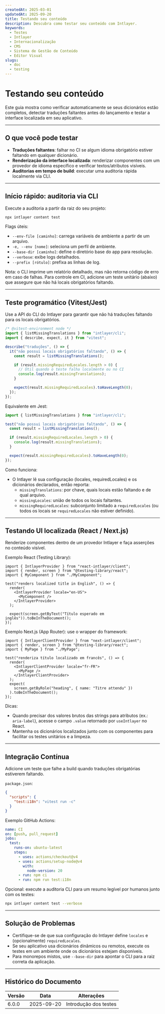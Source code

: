 ```yaml
---
createdAt: 2025-03-01
updatedAt: 2025-09-20
title: Testando seu conteúdo
description: Descubra como testar seu conteúdo com Intlayer.
keywords:
  - Testes
  - Intlayer
  - Internacionalização
  - CMS
  - Sistema de Gestão de Conteúdo
  - Editor Visual
slugs:
  - doc
  - testing
---
```


# Testando seu conteúdo

Este guia mostra como verificar automaticamente se seus dicionários estão completos, detectar traduções faltantes antes do lançamento e testar a interface localizada em seu aplicativo.

---

## O que você pode testar

- **Traduções faltantes**: falhar no CI se algum idioma obrigatório estiver faltando em qualquer dicionário.
- **Renderização da interface localizada**: renderizar componentes com um provedor de idioma específico e verificar textos/atributos visíveis.
- **Auditorias em tempo de build**: executar uma auditoria rápida localmente via CLI.

---

## Início rápido: auditoria via CLI

Execute a auditoria a partir da raiz do seu projeto:

```bash
npx intlayer content test
```

Flags úteis:

- `--env-file [caminho]`: carrega variáveis de ambiente a partir de um arquivo.
- `-e, --env [nome]`: seleciona um perfil de ambiente.
- `--base-dir [caminho]`: define o diretório base do app para resolução.
- `--verbose`: exibe logs detalhados.
- `--prefix [rótulo]`: prefixa as linhas de log.

Nota: o CLI imprime um relatório detalhado, mas não retorna código de erro em caso de falhas. Para controle em CI, adicione um teste unitário (abaixo) que assegure que não há locais obrigatórios faltando.

---

## Teste programático (Vitest/Jest)

Use a API do CLI do Intlayer para garantir que não há traduções faltando para os locais obrigatórios.

```ts fileName=i18n.test.ts
/* @vitest-environment node */
import { listMissingTranslations } from "intlayer/cli";
import { describe, expect, it } from "vitest";

describe("traduções", () => {
  it("não possui locais obrigatórios faltando", () => {
    const result = listMissingTranslations();

    if (result.missingRequiredLocales.length > 0) {
      // Útil quando o teste falha localmente ou no CI
      console.log(result.missingTranslations);
    }

    expect(result.missingRequiredLocales).toHaveLength(0);
  });
});
```

Equivalente em Jest:

```ts fileName=i18n.test.ts
import { listMissingTranslations } from "intlayer/cli";

test("não possui locais obrigatórios faltando", () => {
  const result = listMissingTranslations();

  if (result.missingRequiredLocales.length > 0) {
    console.log(result.missingTranslations);
  }

  expect(result.missingRequiredLocales).toHaveLength(0);
});
```

Como funciona:

- O Intlayer lê sua configuração (locales, requiredLocales) e os dicionários declarados, então reporta:
  - `missingTranslations`: por chave, quais locais estão faltando e de qual arquivo.
  - `missingLocales`: união de todos os locais faltantes.
  - `missingRequiredLocales`: subconjunto limitado a `requiredLocales` (ou todos os locais se `requiredLocales` não estiver definido).

---

## Testando UI localizada (React / Next.js)

Renderize componentes dentro de um provedor Intlayer e faça asserções no conteúdo visível.

Exemplo React (Testing Library):

```tsx
import { IntlayerProvider } from "react-intlayer/client";
import { render, screen } from "@testing-library/react";
import { MyComponent } from "./MyComponent";

test("renders localized title in English", () => {
  render(
    <IntlayerProvider locale="en-US">
      <MyComponent />
    </IntlayerProvider>
  );

  expect(screen.getByText("Título esperado em inglês")).toBeInTheDocument();
});
```

Exemplo Next.js (App Router): use o wrapper do framework:

```tsx
import { IntlayerClientProvider } from "next-intlayer/client";
import { render, screen } from "@testing-library/react";
import { MyPage } from "./MyPage";

test("renderiza título localizado em francês", () => {
  render(
    <IntlayerClientProvider locale="fr-FR">
      <MyPage />
    </IntlayerClientProvider>
  );
  expect(
    screen.getByRole("heading", { name: "Titre attendu" })
  ).toBeInTheDocument();
});
```

Dicas:

- Quando precisar dos valores brutos das strings para atributos (ex.: `aria-label`), acesse o campo `.value` retornado por `useIntlayer` no React.
- Mantenha os dicionários localizados junto com os componentes para facilitar os testes unitários e a limpeza.

---

## Integração Contínua

Adicione um teste que falhe a build quando traduções obrigatórias estiverem faltando.

`package.json`:

```json
{
  "scripts": {
    "test:i18n": "vitest run -c"
  }
}
```

Exemplo GitHub Actions:

```yaml
name: CI
on: [push, pull_request]
jobs:
  test:
    runs-on: ubuntu-latest
    steps:
      - uses: actions/checkout@v4
      - uses: actions/setup-node@v4
        with:
          node-version: 20
      - run: npm ci
      - run: npm run test:i18n
```

Opcional: execute a auditoria CLI para um resumo legível por humanos junto com os testes:

```bash
npx intlayer content test --verbose
```

---

## Solução de Problemas

- Certifique-se de que sua configuração do Intlayer define `locales` e (opcionalmente) `requiredLocales`.
- Se seu aplicativo usa dicionários dinâmicos ou remotos, execute os testes em um ambiente onde os dicionários estejam disponíveis.
- Para monorepos mistos, use `--base-dir` para apontar o CLI para a raiz correta da aplicação.

---

## Histórico do Documento

| Versão | Data       | Alterações            |
| ------ | ---------- | --------------------- |
| 6.0.0  | 2025-09-20 | Introdução dos testes |

